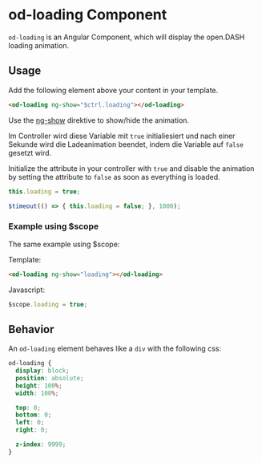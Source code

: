# od-loading Component

`od-loading` is an Angular Component, which will display the open.DASH loading animation.

## Usage

Add the following element above your content in your template.

```html
<od-loading ng-show="$ctrl.loading"></od-loading>
```

Use the [ng-show](https://docs.angularjs.org/api/ng/directive/ngShow) direktive to show/hide the animation.

Im Controller wird diese Variable mit `true` initialiesiert und nach einer Sekunde wird die Ladeanimation beendet, indem die Variable auf `false` gesetzt wird.

Initialize the attribute in your controller with `true` and disable the animation by setting the attribute to `false` as soon as everything is loaded. 

```js
this.loading = true;

$timeout(() => { this.loading = false; }, 1000);
```

### Example using $scope

The same example using $scope:

Template:

```html
<od-loading ng-show="loading"></od-loading>
```

Javascript:

```js
$scope.loading = true;
```

## Behavior

An `od-loading` element behaves like a `div` with the following css:

```css
od-loading {
  display: block;
  position: absolute;
  height: 100%;
  width: 100%;

  top: 0;
  bottom: 0;
  left: 0;
  right: 0;

  z-index: 9999;
}
```